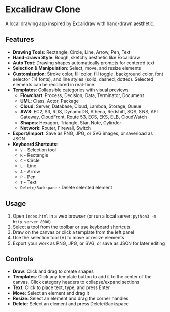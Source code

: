 # Excalidraw Clone

A local drawing app inspired by Excalidraw with hand-drawn aesthetic.

## Features

- **Drawing Tools**: Rectangle, Circle, Line, Arrow, Pen, Text
- **Hand-drawn Style**: Rough, sketchy aesthetic like Excalidraw
- **Auto Text**: Drawing shapes automatically prompts for centered text
- **Selection & Manipulation**: Select, move, and resize elements
- **Customization**: Stroke color, fill color, fill toggle, background color, font selector (14 fonts), and line styles (solid, dashed, dotted). Selected elements can be recolored in real-time.
- **Templates**: Collapsible categories with visual previews
  - **Flowchart**: Process, Decision, Data, Terminator, Document
  - **UML**: Class, Actor, Package
  - **Cloud**: Server, Database, Cloud, Lambda, Storage, Queue
  - **AWS**: EC2, S3, RDS, DynamoDB, Athena, Redshift, SQS, SNS, API Gateway, CloudFront, Route 53, ECS, EKS, ELB, CloudWatch
  - **Shapes**: Hexagon, Triangle, Star, Note, Cylinder
  - **Network**: Router, Firewall, Switch
- **Export/Import**: Save as PNG, JPG, or SVG images, or save/load as JSON
- **Keyboard Shortcuts**:
  - `V` - Selection tool
  - `R` - Rectangle
  - `C` - Circle
  - `L` - Line
  - `A` - Arrow
  - `P` - Pen
  - `T` - Text
  - `Delete/Backspace` - Delete selected element

## Usage

1. Open `index.html` in a web browser (or run a local server: `python3 -m http.server 8000`)
2. Select a tool from the toolbar or use keyboard shortcuts
3. Draw on the canvas or click a template from the left panel
4. Use the selection tool (V) to move or resize elements
5. Export your work as PNG, JPG, or SVG, or save as JSON for later editing

## Controls

- **Draw**: Click and drag to create shapes
- **Templates**: Click any template button to add it to the center of the canvas. Click category headers to collapse/expand sections
- **Text**: Click to place text, type, and press Enter
- **Move**: Select an element and drag it
- **Resize**: Select an element and drag the corner handles
- **Delete**: Select an element and press Delete/Backspace
